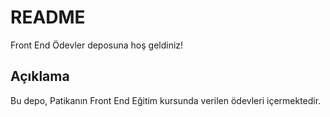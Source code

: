 # README

Front End Ödevler deposuna hoş geldiniz!

## Açıklama

Bu depo, Patikanın Front End Eğitim kursunda verilen ödevleri içermektedir.
# 

